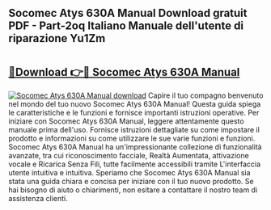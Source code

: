 ## Socomec Atys 630A Manual Download gratuit PDF - Part-2oq Italiano Manuale dell'utente di riparazione Yu1Zm

# <h2><a href="http://dfcw4o.blite.top/?on=Socomec+Atys+630A+Manual">🔗Download 👉🔴 Socomec Atys 630A Manual</a></h2>

[![Socomec Atys 630A Manual download](https://i.imgur.com/lujVjoI.png)](http://dfcw4o.blite.top/?on=Socomec+Atys+630A+Manual)
Capire il tuo compagno benvenuto nel mondo del tuo nuovo Socomec Atys 630A Manual! Questa guida spiega le caratteristiche e le funzioni e fornisce importanti istruzioni operative. Per iniziare con Socomec Atys 630A Manual, leggere attentamente questo manuale prima dell'uso. Fornisce istruzioni dettagliate su come impostare il prodotto e informazioni su come utilizzare le sue varie funzioni e funzioni. Socomec Atys 630A Manual ha un'impressionante collezione di funzionalità avanzate, tra cui riconoscimento facciale, Realtà Aumentata, attivazione vocale e Ricarica Senza Fili, tutte facilmente accessibili tramite L'interfaccia utente intuitiva e intuitiva. Speriamo che Socomec Atys 630A Manual sia stata una guida chiara e concisa per iniziare con il tuo nuovo prodotto. Se hai bisogno di aiuto o chiarimenti, non esitare a contattare il nostro team di assistenza clienti.
